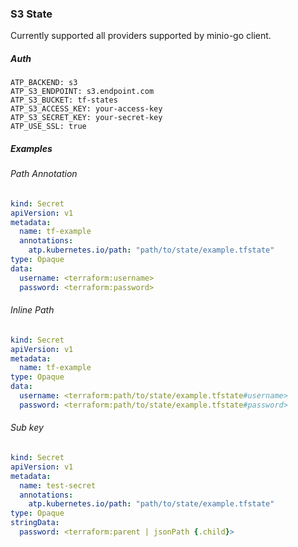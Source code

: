 ### S3 State

Currently supported all providers supported by minio-go client.

##### Auth

```
ATP_BACKEND: s3
ATP_S3_ENDPOINT: s3.endpoint.com
ATP_S3_BUCKET: tf-states
ATP_S3_ACCESS_KEY: your-access-key
ATP_S3_SECRET_KEY: your-secret-key
ATP_USE_SSL: true
```

##### Examples

###### Path Annotation

```yaml
kind: Secret
apiVersion: v1
metadata:
  name: tf-example
  annotations:
    atp.kubernetes.io/path: "path/to/state/example.tfstate"
type: Opaque
data:
  username: <terraform:username>
  password: <terraform:password>
```

###### Inline Path

```yaml
kind: Secret
apiVersion: v1
metadata:
  name: tf-example
type: Opaque
data:
  username: <terraform:path/to/state/example.tfstate#username>
  password: <terraform:path/to/state/example.tfstate#password>
```
###### Sub key

```yaml
kind: Secret
apiVersion: v1
metadata:
  name: test-secret
  annotations:
    atp.kubernetes.io/path: "path/to/state/example.tfstate"
type: Opaque
stringData:
  password: <terraform:parent | jsonPath {.child}>
